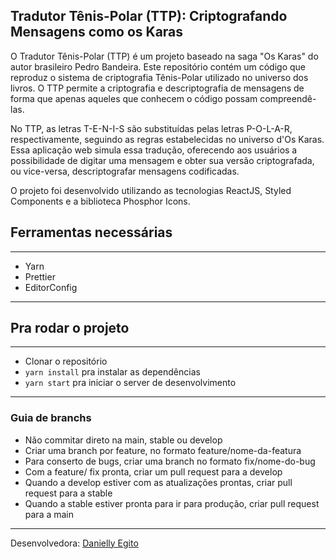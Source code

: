 ## Tradutor Tênis-Polar (TTP): Criptografando Mensagens como os Karas

O Tradutor Tênis-Polar (TTP) é um projeto baseado na saga "Os Karas" do autor brasileiro Pedro Bandeira. 
Este repositório contém um código que reproduz o sistema de criptografia Tênis-Polar utilizado no universo dos livros. O TTP permite a criptografia e descriptografia de mensagens de forma que apenas aqueles que conhecem o código possam compreendê-las.

No TTP, as letras T-E-N-I-S são substituídas pelas letras P-O-L-A-R, respectivamente, seguindo as regras estabelecidas no universo d'Os Karas. Essa aplicação web simula essa tradução, oferecendo aos usuários a possibilidade de digitar uma mensagem e obter sua versão criptografada, ou vice-versa, descriptografar mensagens codificadas.

O projeto foi desenvolvido utilizando as tecnologias ReactJS, Styled Components e a biblioteca Phosphor Icons.

## Ferramentas necessárias

---

- Yarn
- Prettier
- EditorConfig

---

## Pra rodar o projeto

---

- Clonar o repositório
- `yarn install` pra instalar as dependências
- `yarn start` pra iniciar o server de desenvolvimento

---
### Guia de branchs

- Não commitar direto na main, stable ou develop
- Criar uma branch por feature, no formato feature/nome-da-featura
- Para conserto de bugs, criar uma branch no formato fix/nome-do-bug
- Com a feature/ fix pronta, criar um pull request para a develop
- Quando a develop estiver com as atualizações prontas, criar pull request para a stable
- Quando a stable estiver pronta para ir para produção, criar pull request para a main

---

Desenvolvedora:
[Danielly Egito](https://github.com/degito)
